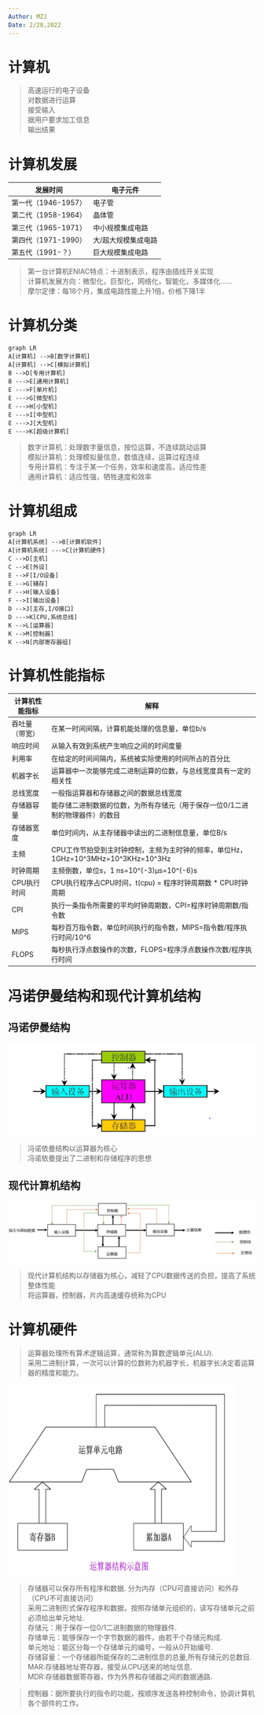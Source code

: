 ```yaml
---
Author: MZJ
Date: 2/28,2022
---
```

# 计算机
>高速运行的电子设备  
>对数据进行运算  
>接受输入  
>据用户要求加工信息  
>输出结果  
# 计算机发展
|发展时间|电子元件|
|---|---|
|第一代（1946-1957）|电子管|
|第二代（1958-1964）|晶体管|
|第三代（1965-1971）|中小规模集成电路|
|第四代（1971-1990）|大/超大规模集成电路|
|第五代（1991-？）|巨大规模集成电路|
>第一台计算机ENIAC特点：十进制表示，程序由插线开关实现    
>计算机发展方向：微型化，巨型化，网络化，智能化，多媒体化......  
>摩尔定律：每18个月，集成电路性能上升1倍，价格下降1半
# 计算机分类
```mermaid
graph LR
A[计算机] -->B[数字计算机]
A[计算机] -->C[模拟计算机]
B -->D[专用计算机]
B --->E[通用计算机]
E --->F[单片机]
E --->G[微型机]
E --->H[小型机]
E --->I[中型机]
E --->J[大型机]
E --->K[超级计算机]
```
>数字计算机：处理数字量信息，按位运算，不连续跳动运算  
>模拟计算机：处理模拟量信息，数值连续，运算过程连续  
>专用计算机：专注于某一个任务，效率和速度高，适应性差  
>通用计算机：适应性强，牺牲速度和效率
# 计算机组成
```mermaid
graph LR
A[计算机系统] -->B[计算机软件]
A[计算机系统] --->C[计算机硬件]
C -->D[主机]
C -->E[外设]
E -->F[I/O设备]
E -->G[辅存]
F -->H[输入设备]
F -->I[输出设备]
D -->J[主存,I/O接口]
D --->K[CPU,系统总线]
K -->L[运算器]
K -->M[控制器]
K -->N[内部寄存器组]
```
# 计算机性能指标
|计算机性能指标|解释|
|---|---|
|吞吐量（带宽）|在某一时间间隔，计算机能处理的信息量，单位b/s|
|响应时间|从输入有效到系统产生响应之间的时间度量|
|利用率|在给定的时间间隔内，系统被实际使用的时间所占的百分比|
|机器字长|运算器中一次能够完成二进制运算的位数，与总线宽度具有一定的相关性|
|总线宽度|一般指运算器和存储器之间的数据总线宽度|
|存储器容量|能存储二进制数据的位数，为所有存储元（用于保存一位0/1二进制的物理器件）的数目|
|存储器宽度|单位时间内，从主存储器中读出的二进制信息量，单位B/s|
|主频|CPU工作节拍受到主时钟控制，主频为主时钟的频率，单位Hz，1GHz=10^3MHz=10^3KHz=10^3Hz|
|时钟周期|主频倒数，单位s，1 ns=10^(-3)μs=10^(-6)s|
|CPU执行时间|CPU执行程序占CPU时间，t(cpu) = 程序时钟周期数 * CPU时钟周期|
|CPI|执行一条指令所需要的平均时钟周期数，CPI=程序时钟周期数/指令数|
|MIPS|每秒百万指令数，单位时间执行的指令数，MIPS=指令数/程序执行时间/10^6|
|FLOPS|每秒执行浮点数操作的次数，FLOPS=程序浮点数操作次数/程序执行时间|
# 冯诺伊曼结构和现代计算机结构
## 冯诺伊曼结构
![contents](https://github.com/MzjHarley/ComputerCompositionPrinciple/blob/main/img/4.png)  
>冯诺依曼结构以运算器为核心  
>冯诺依曼提出了二进制和存储程序的思想
## 现代计算机结构
![contents](https://github.com/MzjHarley/ComputerCompositionPrinciple/blob/main/img/2.png)
>现代计算机结构以存储器为核心，减轻了CPU数据传送的负担，提高了系统整体性能  
>将运算器，控制器，片内高速缓存统称为CPU

# 计算机硬件
>运算器处理所有算术逻辑运算，通常称为算数逻辑单元(ALU).  
>采用二进制计算，一次可以计算的位数称为机器字长，机器字长决定着运算器的精度和能力。 
 
![contents](https://github.com/MzjHarley/ComputerCompositionPrinciple/blob/main/img/5.png)  


>存储器可以保存所有程序和数据. 分为内存（CPU可直接访问）和外存（CPU不可直接访问）   
>采用二进制形式保存程序和数据，按照存储单元组织的，读写存储单元之前必须给出单元地址.  
>存储元：用于保存一位0/1二进制数据的物理器件.  
>存储单元：能够保存一个字节数据的器件，由若干个存储元构成.  
>单元地址：能区分每一个存储单元的编号，一般从0开始编号.  
>存储容量：一个存储器所能保存的二进制信息的总量,所有存储元的总数目.  
>MAR:存储器地址寄存器，接受从CPU送来的地址信息.  
>MDR:存储器数据寄存器，作为外界和存储器之间的数据通路.  

>控制器：据所要执行的指令的功能，按顺序发送各种控制命令，协调计算机各个部件的工作。  
